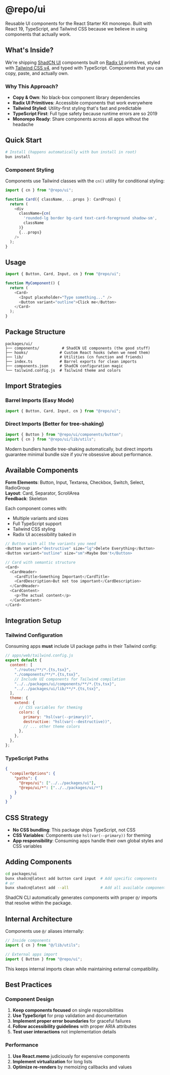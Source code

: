 # @repo/ui

Reusable UI components for the React Starter Kit monorepo. Built with React 19, TypeScript, and Tailwind CSS because we believe in using components that actually work.

## What's Inside?

We're shipping [ShadCN UI](https://ui.shadcn.com/) components built on [Radix UI](https://radix-ui.com/) primitives, styled with [Tailwind CSS v4](https://tailwindcss.com/), and typed with TypeScript. Components that you can copy, paste, and actually own.

### Why This Approach?

- **Copy & Own**: No black-box component library dependencies
- **Radix UI Primitives**: Accessible components that work everywhere
- **Tailwind Styled**: Utility-first styling that's fast and predictable
- **TypeScript First**: Full type safety because runtime errors are so 2019
- **Monorepo Ready**: Share components across all apps without the headache

## Quick Start

```bash
# Install (happens automatically with bun install in root)
bun install

```

### Component Styling

Components use Tailwind classes with the `cn()` utility for conditional styling:

```typescript
import { cn } from "@repo/ui";

function Card({ className, ...props }: CardProps) {
  return (
    <div
      className={cn(
        'rounded-lg border bg-card text-card-foreground shadow-sm',
        className
      )}
      {...props}
    />
  );
}
```

## Usage

```typescript
import { Button, Card, Input, cn } from "@repo/ui";

function MyComponent() {
  return (
    <Card>
      <Input placeholder="Type something..." />
      <Button variant="outline">Click me</Button>
    </Card>
  );
}
```

## Package Structure

```
packages/ui/
├── components/          # ShadCN UI components (the good stuff)
├── hooks/              # Custom React hooks (when we need them)
├── lib/                # Utilities (cn function and friends)
├── index.ts            # Barrel exports for clean imports
├── components.json     # ShadCN configuration magic
└── tailwind.config.js  # Tailwind theme and colors
```

## Import Strategies

### Barrel Imports (Easy Mode)

```typescript
import { Button, Card, Input, cn } from "@repo/ui";
```

### Direct Imports (Better for tree-shaking)

```typescript
import { Button } from "@repo/ui/components/button";
import { cn } from "@repo/ui/lib/utils";
```

Modern bundlers handle tree-shaking automatically, but direct imports guarantee minimal bundle size if you're obsessive about performance.

## Available Components

**Form Elements**: Button, Input, Textarea, Checkbox, Switch, Select, RadioGroup  
**Layout**: Card, Separator, ScrollArea  
**Feedback**: Skeleton

Each component comes with:

- Multiple variants and sizes
- Full TypeScript support
- Tailwind CSS styling
- Radix UI accessibility baked in

```typescript
// Button with all the variants you need
<Button variant="destructive" size="lg">Delete Everything</Button>
<Button variant="outline" size="sm">Maybe Don't</Button>

// Card with semantic structure
<Card>
  <CardHeader>
    <CardTitle>Something Important</CardTitle>
    <CardDescription>But not too important</CardDescription>
  </CardHeader>
  <CardContent>
    <p>The actual content</p>
  </CardContent>
</Card>
```

## Integration Setup

### Tailwind Configuration

Consuming apps **must** include UI package paths in their Tailwind config:

```javascript
// apps/web/tailwind.config.js
export default {
  content: [
    "./routes/**/*.{ts,tsx}",
    "./components/**/*.{ts,tsx}",
    // Include UI components for Tailwind compilation
    "../../packages/ui/components/**/*.{ts,tsx}",
    "../../packages/ui/lib/**/*.{ts,tsx}",
  ],
  theme: {
    extend: {
      // CSS variables for theming
      colors: {
        primary: "hsl(var(--primary))",
        destructive: "hsl(var(--destructive))",
        // ... other theme colors
      },
    },
  },
};
```

### TypeScript Paths

```json
{
  "compilerOptions": {
    "paths": {
      "@repo/ui": ["../../packages/ui"],
      "@repo/ui/*": ["../../packages/ui/*"]
    }
  }
}
```

## CSS Strategy

- **No CSS bundling**: This package ships TypeScript, not CSS
- **CSS Variables**: Components use `hsl(var(--primary))` for theming
- **App responsibility**: Consuming apps handle their own global styles and CSS variables

## Adding Components

```bash
cd packages/ui
bunx shadcn@latest add button card input  # Add specific components
# or
bunx shadcn@latest add --all              # Add all available components
```

ShadCN CLI automatically generates components with proper `@/` imports that resolve within the package.

## Internal Architecture

Components use `@/` aliases internally:

```typescript
// Inside components
import { cn } from "@/lib/utils";

// External apps import
import { Button } from "@repo/ui";
```

This keeps internal imports clean while maintaining external compatibility.

## Best Practices

### Component Design

1. **Keep components focused** on single responsibilities
2. **Use TypeScript** for prop validation and documentation
3. **Implement proper error boundaries** for graceful failures
4. **Follow accessibility guidelines** with proper ARIA attributes
5. **Test user interactions** not implementation details

### Performance

1. **Use React.memo** judiciously for expensive components
2. **Implement virtualization** for long lists
3. **Optimize re-renders** by memoizing callbacks and values
